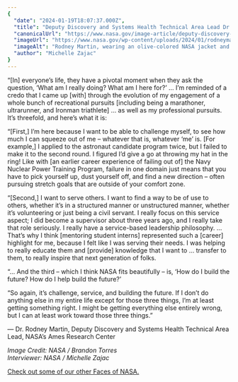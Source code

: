 ```yaml
---
{
  "date": "2024-01-19T18:07:37.000Z",
  "title": "Deputy Discovery and Systems Health Technical Area Lead Dr. Rodney Martin",
  "canonicalUrl": "https://www.nasa.gov/image-article/deputy-discovery-and-systems-health-technical-area-lead-dr-rodney-martin/",
  "imageUrl": "https://www.nasa.gov/wp-content/uploads/2024/01/rodneymartin-acd23-0133-010.jpg",
  "imageAlt": "Rodney Martin, wearing an olive-colored NASA jacket and a blue dress shirt underneath, smiles at the camera. He is standing in the foreground with Lake Chabot Park in the background.",
  "author": "Michelle Zajac"
}
---
```


“\[In\] everyone’s life, they have a pivotal moment when they ask the question, ‘What am I really doing? What am I here for?’ … I’m reminded of a credo that I came up \[with\] through the evolution of my engagement of a whole bunch of recreational pursuits \[including being a marathoner, ultrarunner, and Ironman triathlete\] … as well as my professional pursuits. It’s threefold, and here’s what it is:

“\[First,\] I’m here because I want to be able to challenge myself, to see how much I can squeeze out of me – whatever that is, whatever ‘me’ is. \[For example,\] I applied to the astronaut candidate program twice, but I failed to make it to the second round. I figured I’d give a go at throwing my hat in the ring! Like with \[an earlier career experience of failing out of\] the Navy Nuclear Power Training Program, failure in one domain just means that you have to pick yourself up, dust yourself off, and find a new direction – often pursuing stretch goals that are outside of your comfort zone.

“\[Second,\] I want to serve others. I want to find a way to be of use to others, whether it’s in a structured manner or unstructured manner, whether it’s volunteering or just being a civil servant. I really focus on this service aspect; I did become a supervisor about three years ago, and I really take that role seriously. I really have a service-based leadership philosophy. … That’s why I think \[mentoring student interns\] represented such a \[career\] highlight for me, because I felt like I was serving their needs. I was helping to really educate them and \[provide\] knowledge that I want to … transfer to them, to really inspire that next generation of folks.

“… And the third – which I think NASA fits beautifully – is, ‘How do I build the future? How do I help build the future?’

“So again, it’s challenge, service, and building the future. If I don’t do anything else in my entire life except for those three things, I’m at least getting something right. I might be getting everything else entirely wrong, but I can at least work toward those three things.”

— Dr. Rodney Martin, Deputy Discovery and Systems Health Technical Area Lead, NASA’s Ames Research Center

_Image Credit: NASA / Brandon Torres  
Interviewer: NASA / Michelle Zajac_

[Check out some of our other Faces of NASA.](https://www.nasa.gov/gallery/faces-of-nasa/)
